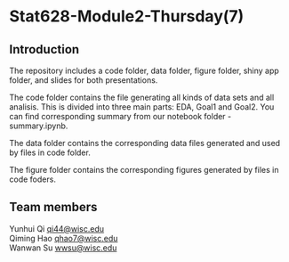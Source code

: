# Stat628-Module2-Thursday(7)

## Introduction
The repository includes a code folder, data folder, figure folder, shiny app folder, and slides for both presentations.<br>

The code folder contains the file generating all kinds of data sets and all analisis. This is divided into three main parts: EDA, Goal1 and Goal2. You can find corresponding summary from our notebook folder - summary.ipynb.<br>

The data folder contains the corresponding data files generated and used by files in code folder.<br>

The figure folder contains the corresponding figures generated by files in code foders.






## Team members
Yunhui Qi          qi44@wisc.edu<br>
Qiming Hao         qhao7@wisc.edu<br>
Wanwan Su          wwsu@wisc.edu<br>

